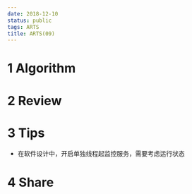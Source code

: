 ```yaml
---
date: 2018-12-10
status: public
tags: ARTS
title: ARTS(09)
---
```

# 1 Algorithm
# 2 Review
# 3 Tips
- 在软件设计中，开启单独线程起监控服务，需要考虑运行状态
# 4 Share